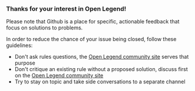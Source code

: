 ### Thanks for your interest in Open Legend!

Please note that Github is a place for specific, actionable feedback that focus on solutions to problems.

In order to reduce the chance of your issue being closed, follow these guidelines:

* Don't ask rules questions, the [Open Legend community site](https://openlegend.mightybell.com) serves that purpose
* Don't critique an existing rule without a proposed solution, discuss first on the [Open Legend community site](https://openlegend.mightybell.com)
* Try to stay on topic and take side conversations to a separate channel
